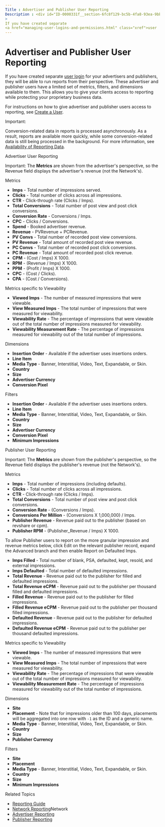```yaml
---
Title : Advertiser and Publisher User Reporting
Description : <div id="ID-0000331f__section-6fc8f129-bc5b-4fa8-93ea-9bbc00e877de"
>
If you have created separate
<a href="managing-user-logins-and-permissions.html" class="xref">user
---
```



# Advertiser and Publisher User Reporting



<div id="ID-0000331f__section-6fc8f129-bc5b-4fa8-93ea-9bbc00e877de"
>

If you have created separate
<a href="managing-user-logins-and-permissions.html" class="xref">user
login</a> for your advertisers and publishers,
they will be able to run reports from their perspective. These
advertiser and publisher users have a limited
set of metrics, filters, and dimensions available to them. This allows
you to give your clients access to reporting while protecting your
proprietary business data.

For instructions on how to give advertiser and
publisher users access to reporting, see
<a href="create-a-user.html" class="xref">Create a User</a>.



Important:

Conversion-related data in reports is processed asynchronously. As a
result, reports are available more quickly, while some
conversion-related data is still being processed in the background. For
more information, see
<a href="availability-of-reporting-data.html" class="xref">Availability
of Reporting Data</a>.



Advertiser User Reporting



Important: The **Metrics** are shown
from the advertiser's perspective, so the
Revenue field displays the
advertiser's revenue (not the Network's).



Metrics

- **Imps** - Total number of impressions served.
- **Clicks** - Total number of clicks across all impressions.
- **CTR** - Click-through rate (Clicks / Imps).
- **Total Conversions** - Total number of post view and post click
  conversions.
- **Conversion Rate** - Conversions / Imps.
- **CPC** - Clicks / Conversions.
- **Spend** - Booked advertiser revenue.
- **Revenue** - PVRevenue + PCRevenue.
- **PV Convs** - Total number of recorded post view conversions.
- **PV Revenue** - Total amount of recorded post view revenue.
- **PC Convs** - Total number of recorded post click conversions.
- **PC Revenue** - Total amount of recorded post click revenue.
- **CPM** - (Cost / Imps) X 1000.
- **RPM** - (Revenue / Imps) X 1000.
- **PPM** - (Profit / Imps) X 1000.
- **CPC** - (Cost / Clicks).
- **CPA** - (Cost / Conversions).

Metrics specific to Viewability

- **Viewed Imps** - The number of measured impressions that were
  viewable.
- **View Measured Imps** - The total number of impressions that were
  measured for viewability.
- **Viewability Rate** - The percentage of impressions that were
  viewable out of the total number of impressions measured for
  viewability.
- **Viewability Measurement Rate** - The percentage of impressions
  measured for viewability out of the total number of impressions.

Dimensions

- **Insertion Order** - Available if the advertiser uses insertions
  orders.
- **Line Item**
- **Media Type** - Banner, Interstitial, Video, Text, Expandable, or
  Skin.
- **Country**
- **Size**
- **Advertiser Currency**
- **Conversion Pixel**

Filters

- **Insertion Order** - Available if the advertiser uses insertions
  orders.
- **Line Item**
- **Media Type** - Banner, Interstitial, Video, Text, Expandable, or
  Skin.
- **Country**
- **Size**
- **Advertiser Currency**
- **Conversion Pixel**
- **Minimum Impressions**



<div id="ID-0000331f__section-7c904dc3-f94d-49e2-acd4-ca7c0c215c4f"
>

Publisher User Reporting



Important: The **Metrics** are shown
from the publisher's perspective, so the
Revenue field displays the publisher's
revenue (not the Network's).



Metrics

- **Imps** - Total number of impressions (including defaults).
- **Clicks** - Total number of clicks across all impressions.
- **CTR** - Click-through rate (Clicks / Imps).
- **Total Conversions** - Total number of post view and post click
  conversions.
- **Conversion Rate** - (Conversions / Imps).
- **Conversions Per Million** - (Conversions X 1,000,000) / Imps.
- **Publisher Revenue** - Revenue paid out to the publisher (based on
  revshare or cpm).
- **Publisher RPM** - (Publisher_Revenue / Imps) X 1000.

To allow Publisher users to report on the more granular impression and
revenue metrics below, click Edit on
the relevant publisher record, expand the
Advanced branch and then enable
Report on Defaulted Imps.

- **Imps Filled** - Total number of blank, PSA, defaulted, kept, resold,
  and external impressions.
- **Imps Defaulted** - Total number of defaulted impressions.
- **Total Revenue** - Revenue paid out to the publisher for filled and
  defaulted impressions.
- **Total Revenue eCPM** - Revenue paid out to the publisher per
  thousand filled and defaulted impressions.
- **Filled Revenue** - Revenue paid out to the publisher for filled
  impressions.
- **Filled Revenue eCPM** - Revenue paid out to the publisher per
  thousand filled impressions.
- **Defaulted Revenue** - Revenue paid out to the publisher for
  defaulted impressions.
- **Defaulted Revenue eCPM** - Revenue paid out to the publisher per
  thousand defaulted impressions.

Metrics specific to Viewability

- **Viewed Imps** - The number of measured impressions that were
  viewable.
- **View Measured Imps** - The total number of impressions that were
  measured for viewability.
- **Viewability Rate** - The percentage of impressions that were
  viewable out of the total number of impressions measured for
  viewability.
- **Viewability Measurement Rate** - The percentage of impressions
  measured for viewability out of the total number of impressions.

Dimensions

- **Site**
- **Placement** - Note that for impressions older than 100 days,
  placements will be aggregated into one row with `-1` as the ID and a
  generic name.
- **Media Type** - Banner, Interstitial, Video, Text, Expandable, or
  Skin.
- **Country**
- **Size**
- **Publisher Currency**

Filters

- **Site**
- **Placement**
- **Media Type** - Banner, Interstitial, Video, Text, Expandable, or
  Skin.
- **Country**
- **Size**
- **Minimum Impressions**





Related Topics

- <a href="reporting-guide.html" class="xref">Reporting Guide</a>
- <a href="network-reporting.html" class="xref">Network Reporting</a>Network
- <a href="advertiser-reporting.html" class="xref">Advertiser
  Reporting</a>
- <a href="publisher-reporting.html" class="xref">Publisher Reporting</a>






